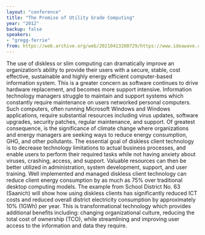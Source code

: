 ```yaml
---
layout: "conference"
title: "The Promise of Utility Grade Computing"
year: "2012"
backup: false
speakers:
- "gregg-ferrie"
from: https://web.archive.org/web/20210413200729/https://www.ideawave.ca/2012-conference/the-promise-of-utility-grade-computing
---
```


The use of diskless or slim computing can dramatically improve an
organization’s ability to provide their users with a secure, stable, cost
effective, sustainable and highly energy efficient computer-based information
system. This is a greater concern as software continues to drive hardware
replacement, and becomes more support intensive. Information technology
managers struggle to maintain and support systems which constantly require
maintenance on users networked personal computers. Such computers, often
running Microsoft Windows and Windows applications, require substantial
resources including virus updates, software upgrades, security patches,
regular maintenance, and support. Of greatest consequence, is the significance
of climate change where organizations and energy managers are seeking ways to
reduce energy consumption, GHG, and other pollutants. The essential goal of
diskless client technology is to decrease technology limitations to actual
business processes, and enable users to perform their required tasks while not
having anxiety about viruses, crashing, access, and support. Valuable
resources can then be better utilized in administration, system development,
support, and user training. Well implemented and managed diskless client
technology can reduce client energy consumption by as much as 75% over
traditional desktop computing models. The example from School District No. 63
(Saanich) will show how using diskless clients has significantly reduced ICT
costs and reduced overall district electricity consumption by approximately
10% (1GWh) per year. This is transformational technology which provides
additional benefits including: changing organizational culture, reducing the
total cost of ownership (TCO), while streamlining and improving user access to
the information and data they require.
